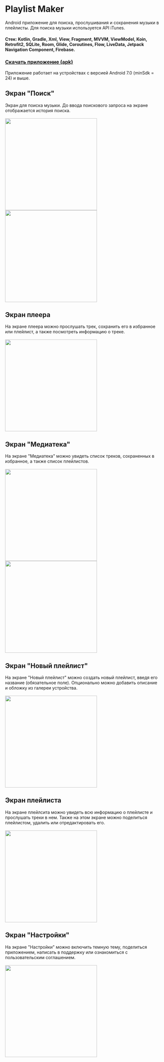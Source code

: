 # Playlist Maker

Android приложение для поиска, прослушивания и сохранения музыки в плейлисты. Для поиска музыки используется API iTunes.

#### Стек: Kotlin, Gradle, Xml, View, Fragment, MVVM, ViewModel, Koin, Retrofit2, SQLite, Room, Glide, Coroutines, Flow, LiveData, Jetpack Navigation Component, Firebase.

### [Скачать приложение (apk)](https://github.com/vlodo-o/playlist-maker/blob/master/app/release/app-release.apk)

Приложение работает на устройствах с версией Android 7.0 (minSdk = 24) и выше.

## Экран "Поиск"
Экран для поиска музыки. До ввода поискового запроса на экране отображается история поиска.
<br><br><img src="https://github.com/vlodo-o/playlist-maker/assets/25658578/3177ca55-7f78-4bf5-af31-22613df1c14f" width="300">
<img src="https://github.com/vlodo-o/playlist-maker/assets/25658578/644c0ee2-3be3-4235-a065-ace86bf3c1ac" width="300">
## Экран плеера 
На экране плеера можно прослушать трек, сохранить его в избранное или плейлист, а также посмотреть информацию о треке.
<br><br><img src="https://github.com/vlodo-o/playlist-maker/assets/25658578/8f216c97-f55b-480e-a53d-39994536a4a4" width="300">
## Экран "Медиатека" 
На экране "Медиатека" можно увидеть список треков, сохраненных в избранное, а также список плейлистов.
<br><br><img src="https://github.com/vlodo-o/playlist-maker/assets/25658578/28c2767a-df42-4208-93d2-ae1362883746" width="300">
<img src="https://github.com/vlodo-o/playlist-maker/assets/25658578/0d3ae12d-bc4f-4888-89a5-985e84094bd3" width="300">
## Экран "Новый плейлист" 
На экране "Новый плейлист" можно создать новый плейлист, введя его название (обязательное поле). Опционально можно добавить описание и обложку из галереи устройства.
<br><br><img src="https://github.com/vlodo-o/playlist-maker/assets/25658578/b4fcdc1b-0467-4f68-b5d7-d981a5cb2636" width="300">
## Экран плейлиста
На экране плейлсита можно увидеть всю информацию о плейлисте и прослушать треки в нем. Также на этом экране можно поделиться плейлистом, удалить или отредактировать его.
<br><br><img src="https://github.com/vlodo-o/playlist-maker/assets/25658578/251ac7e1-5636-4466-8659-1441852abe82" width="300">
## Экран "Настройки" 
На экране "Настройки" можно включить темную тему, поделиться приложением, написать в поддержку или ознакомиться с пользовательским соглашением.
<br><br><img src="https://github.com/vlodo-o/playlist-maker/assets/25658578/9ca4e1f7-4359-423a-b818-e179405ab10d" width="300">




